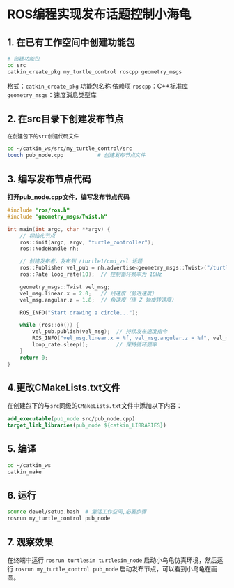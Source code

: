 # ROS编程实现发布话题控制小海龟

## 1. 在已有工作空间中创建功能包

```bash
# 创建功能包
cd src
catkin_create_pkg my_turtle_control roscpp geometry_msgs
```

格式：`catkin_create_pkg` 功能包名称 依赖项
`roscpp`：C++标准库
`geometry_msgs`：速度消息类型库

## 2. 在src目录下创建发布节点

`在创建包下的src创建代码文件`

```bash
cd ~/catkin_ws/src/my_turtle_control/src
touch pub_node.cpp           # 创建发布节点文件
```

## 3. 编写发布节点代码

**打开pub_node.cpp文件，编写发布节点代码**
```c++
#include "ros/ros.h"
#include "geometry_msgs/Twist.h"

int main(int argc, char ​**argv) {
    // 初始化节点
    ros::init(argc, argv, "turtle_controller");
    ros::NodeHandle nh;

    // 创建发布者，发布到 /turtle1/cmd_vel 话题
    ros::Publisher vel_pub = nh.advertise<geometry_msgs::Twist>("/turtle1/cmd_vel", 10);
    ros::Rate loop_rate(10);  // 控制循环频率为 10Hz

    geometry_msgs::Twist vel_msg;
    vel_msg.linear.x = 2.0;   // 线速度（前进速度）
    vel_msg.angular.z = 1.8;  // 角速度（绕 Z 轴旋转速度）

    ROS_INFO("Start drawing a circle...");

    while (ros::ok()) {
        vel_pub.publish(vel_msg);  // 持续发布速度指令
        ROS_INFO("vel_msg.linear.x = %f, vel_msg.angular.z = %f", vel_msg.linear.x, vel_msg.angular.z);
        loop_rate.sleep();         // 保持循环频率
    }
    return 0;
}
```
## 4.更改CMakeLists.txt文件


在创建包下的与`src`同级的`CMakeLists.txt`文件中添加以下内容：

```cmake
add_executable(pub_node src/pub_node.cpp)
target_link_libraries(pub_node ${catkin_LIBRARIES})
```

## 5. 编译

```bash
cd ~/catkin_ws
catkin_make
```

## 6. 运行

```bash
source devel/setup.bash  # 激活工作空间,必要步骤
rosrun my_turtle_control pub_node
```

## 7. 观察效果

在终端中运行 `rosrun turtlesim turtlesim_node` 启动小乌龟仿真环境，然后运行 `rosrun my_turtle_control pub_node` 启动发布节点，可以看到小乌龟在画圆。
